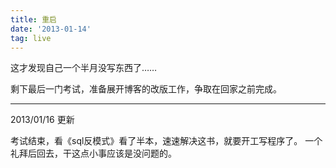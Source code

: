 ```yaml
---
title: 重启
date: '2013-01-14'
tag: live
---
```


这才发现自己一个半月没写东西了……

剩下最后一门考试，准备展开博客的改版工作，争取在回家之前完成。

------

2013/01/16 更新

考试结束，看《sql反模式》看了半本，速速解决这书，就要开工写程序了。
一个礼拜后回去，干这点小事应该是没问题的。
